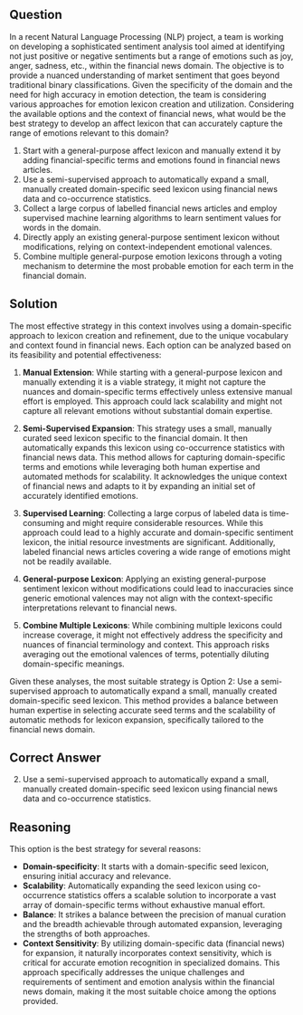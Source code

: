 ## Question
In a recent Natural Language Processing (NLP) project, a team is working on developing a sophisticated sentiment analysis tool aimed at identifying not just positive or negative sentiments but a range of emotions such as joy, anger, sadness, etc., within the financial news domain. The objective is to provide a nuanced understanding of market sentiment that goes beyond traditional binary classifications. Given the specificity of the domain and the need for high accuracy in emotion detection, the team is considering various approaches for emotion lexicon creation and utilization. Considering the available options and the context of financial news, what would be the best strategy to develop an affect lexicon that can accurately capture the range of emotions relevant to this domain?

1. Start with a general-purpose affect lexicon and manually extend it by adding financial-specific terms and emotions found in financial news articles.
2. Use a semi-supervised approach to automatically expand a small, manually created domain-specific seed lexicon using financial news data and co-occurrence statistics.
3. Collect a large corpus of labelled financial news articles and employ supervised machine learning algorithms to learn sentiment values for words in the domain.
4. Directly apply an existing general-purpose sentiment lexicon without modifications, relying on context-independent emotional valences.
5. Combine multiple general-purpose emotion lexicons through a voting mechanism to determine the most probable emotion for each term in the financial domain.

## Solution
The most effective strategy in this context involves using a domain-specific approach to lexicon creation and refinement, due to the unique vocabulary and context found in financial news. Each option can be analyzed based on its feasibility and potential effectiveness:

1. **Manual Extension**: While starting with a general-purpose lexicon and manually extending it is a viable strategy, it might not capture the nuances and domain-specific terms effectively unless extensive manual effort is employed. This approach could lack scalability and might not capture all relevant emotions without substantial domain expertise.
   
2. **Semi-Supervised Expansion**: This strategy uses a small, manually curated seed lexicon specific to the financial domain. It then automatically expands this lexicon using co-occurrence statistics with financial news data. This method allows for capturing domain-specific terms and emotions while leveraging both human expertise and automated methods for scalability. It acknowledges the unique context of financial news and adapts to it by expanding an initial set of accurately identified emotions.
   
3. **Supervised Learning**: Collecting a large corpus of labeled data is time-consuming and might require considerable resources. While this approach could lead to a highly accurate and domain-specific sentiment lexicon, the initial resource investments are significant. Additionally, labeled financial news articles covering a wide range of emotions might not be readily available.

4. **General-purpose Lexicon**: Applying an existing general-purpose sentiment lexicon without modifications could lead to inaccuracies since generic emotional valences may not align with the context-specific interpretations relevant to financial news.

5. **Combine Multiple Lexicons**: While combining multiple lexicons could increase coverage, it might not effectively address the specificity and nuances of financial terminology and context. This approach risks averaging out the emotional valences of terms, potentially diluting domain-specific meanings.

Given these analyses, the most suitable strategy is Option 2: Use a semi-supervised approach to automatically expand a small, manually created domain-specific seed lexicon. This method provides a balance between human expertise in selecting accurate seed terms and the scalability of automatic methods for lexicon expansion, specifically tailored to the financial news domain.

## Correct Answer
2. Use a semi-supervised approach to automatically expand a small, manually created domain-specific seed lexicon using financial news data and co-occurrence statistics.

## Reasoning
This option is the best strategy for several reasons:
- **Domain-specificity**: It starts with a domain-specific seed lexicon, ensuring initial accuracy and relevance.
- **Scalability**: Automatically expanding the seed lexicon using co-occurrence statistics offers a scalable solution to incorporate a vast array of domain-specific terms without exhaustive manual effort.
- **Balance**: It strikes a balance between the precision of manual curation and the breadth achievable through automated expansion, leveraging the strengths of both approaches.
- **Context Sensitivity**: By utilizing domain-specific data (financial news) for expansion, it naturally incorporates context sensitivity, which is critical for accurate emotion recognition in specialized domains.
This approach specifically addresses the unique challenges and requirements of sentiment and emotion analysis within the financial news domain, making it the most suitable choice among the options provided.